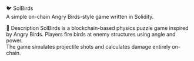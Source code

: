 🐦 SolBirds     
A simple on-chain Angry Birds-style game written in Solidity.   
    
🎯 Description 
SolBirds is a blockchain-based physics puzzle game inspired by Angry Birds. 
Players fire birds at enemy structures using angle and power.   
The game simulates projectile shots and calculates damage entirely on-chain.    
  
